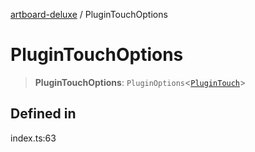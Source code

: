 [artboard-deluxe](../globals.md) / PluginTouchOptions

# PluginTouchOptions

> **PluginTouchOptions**: `PluginOptions`\<[`PluginTouch`](PluginTouch.md)\>

## Defined in

index.ts:63

